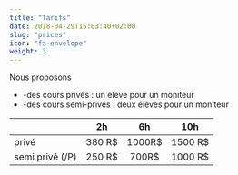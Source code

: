 ```yaml
---
title: "Tarifs"
date: 2018-04-29T15:03:40+02:00
slug: "prices"
icon: "fa-envelope"
weight: 3
---
```



Nous proposons 
  - -des cours privés : un élève pour un moniteur
  - -des cours semi-privés : deux élèves pour un moniteur


|  | 2h        | 6h           | 10h  |
|----------| ------------- |:-------------:| :-----:|
|privé| 380 R$      | 1000R$| 1500 R$ |
|semi privé (/P)| 250 R$      | 700R$     |   1000 R$ |

